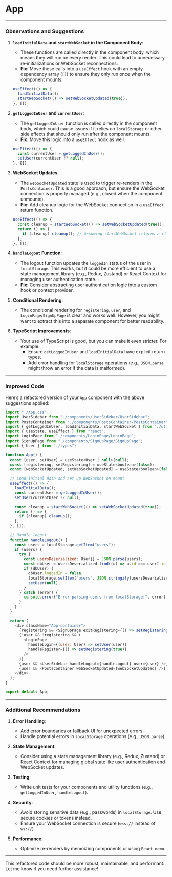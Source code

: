 # App
---

### **Observations and Suggestions**

1. **`loadInitialData` and `startWebSocket` in the Component Body**:
   - These functions are called directly in the component body, which means they will run on every render. This could lead to unnecessary re-initializations or WebSocket reconnections.
   - **Fix**: Move these calls into a `useEffect` hook with an empty dependency array (`[]`) to ensure they only run once when the component mounts.

   ```javascript
   useEffect(() => {
     loadInitialData();
     startWebSocket(() => setWebSocketUpdated(true));
   }, []);
   ```

2. **`getLoggedInUser` and `currentUser`**:
   - The `getLoggedInUser` function is called directly in the component body, which could cause issues if it relies on `localStorage` or other side effects that should only run after the component mounts.
   - **Fix**: Move this logic into a `useEffect` hook as well.

   ```javascript
   useEffect(() => {
     const currentUser = getLoggedInUser();
     setUser(currentUser ?? null);
   }, []);
   ```

3. **WebSocket Updates**:
   - The `webSocketUpdated` state is used to trigger re-renders in the `PostsContainer`. This is a good approach, but ensure the WebSocket connection is properly managed (e.g., closed when the component unmounts).
   - **Fix**: Add cleanup logic for the WebSocket connection in a `useEffect` return function.

   ```javascript
   useEffect(() => {
     const cleanup = startWebSocket(() => setWebSocketUpdated(true));
     return () => {
       if (cleanup) cleanup(); // Assuming startWebSocket returns a cleanup function
     };
   }, []);
   ```

4. **`handleLogout` Function**:
   - The logout function updates the `loggedIn` status of the user in `localStorage`. This works, but it could be more efficient to use a state management library (e.g., Redux, Zustand) or React Context for managing user authentication state.
   - **Fix**: Consider abstracting user authentication logic into a custom hook or context provider.

5. **Conditional Rendering**:
   - The conditional rendering for `registering`, `user`, and `LoginPage`/`SignUpPage` is clear and works well. However, you might want to extract this into a separate component for better readability.

6. **TypeScript Improvements**:
   - Your use of TypeScript is good, but you can make it even stricter. For example:
     - Ensure `getLoggedInUser` and `loadInitialData` have explicit return types.
     - Add error handling for `localStorage` operations (e.g., `JSON.parse` might throw an error if the data is malformed).

---

### **Improved Code**

Here’s a refactored version of your `App` component with the above suggestions applied:

```javascript
import "./App.css";
import UserSidebar from "./components/UserSidebar/UserSidebar";
import PostsContainer from "./components/PostsContainer/PostsContainer";
import { getLoggedInUser, loadInitialData, startWebSocket } from "./utils";
import { useState, useEffect } from "react";
import LoginPage from "./components/LoginPage/LoginPage";
import SignUpPage from "./components/SignUpPage/SignUpPage";
import { User } from "./types";

function App() {
  const [user, setUser] = useState<User | null>(null);
  const [registering, setRegistering] = useState<boolean>(false);
  const [webSocketUpdated, setWebSocketUpdated] = useState<boolean>(false);

  // Load initial data and set up WebSocket on mount
  useEffect(() => {
    loadInitialData();
    const currentUser = getLoggedInUser();
    setUser(currentUser ?? null);

    const cleanup = startWebSocket(() => setWebSocketUpdated(true));
    return () => {
      if (cleanup) cleanup();
    };
  }, []);

  // Handle logout
  function handleLogout() {
    const users = localStorage.getItem("users");
    if (users) {
      try {
        const usersDeserialized: User[] = JSON.parse(users);
        const dbUser = usersDeserialized.find((u) => u.id === user?.id);
        if (dbUser) {
          dbUser.loggedIn = false;
          localStorage.setItem("users", JSON.stringify(usersDeserialized));
          setUser(null);
        }
      } catch (error) {
        console.error("Error parsing users from localStorage:", error);
      }
    }
  }

  return (
    <div className="App-container">
      {registering && <SignUpPage exitRegistering={() => setRegistering(false)} />}
      {!user && !registering && (
        <LoginPage
          handleLogin={(user: User) => setUser(user)}
          handleRegister={() => setRegistering(true)}
        />
      )}
      {user && <UserSidebar handleLogout={handleLogout} user={user} />}
      {user && <PostsContainer webSocketUpdated={webSocketUpdated} />}
    </div>
  );
}

export default App;
```

---

### **Additional Recommendations**

1. **Error Handling**:
   - Add error boundaries or fallback UI for unexpected errors.
   - Handle potential errors in `localStorage` operations (e.g., `JSON.parse`).

2. **State Management**:
   - Consider using a state management library (e.g., Redux, Zustand) or React Context for managing global state like user authentication and WebSocket updates.

3. **Testing**:
   - Write unit tests for your components and utility functions (e.g., `getLoggedInUser`, `handleLogout`).

4. **Security**:
   - Avoid storing sensitive data (e.g., passwords) in `localStorage`. Use secure cookies or tokens instead.
   - Ensure your WebSocket connection is secure (`wss://` instead of `ws://`).

5. **Performance**:
   - Optimize re-renders by memoizing components or using `React.memo`.

---

This refactored code should be more robust, maintainable, and performant. Let me know if you need further assistance!